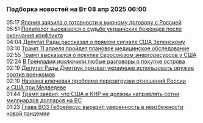 <h3>Подборка новостей на Вт 08 апр 2025 06:00</h3><!--2025-04-08 05:17:07-->
<div class="rssn table">
  <span class="smaller gray hspace">05:17</span> <a class="nodecor" href="https://news.rambler.ru/world/54470096-yaponiya-zayavila-o-gotovnosti-k-mirnomu-dogovoru-s-rossiey/">Япония заявила о готовности к мирному договору с Россией</a>
</div>
<div class="rssn table">
  <span class="smaller gray hspace">05:51</span> <a class="nodecor" href="https://news.rambler.ru/world/54475711-politolog-vyskazalsya-o-sudbe-ukrainskih-bezhentsev-posle-okonchaniya-konflikta/">Политолог высказался о судьбе украинских беженцев после окончания конфликта</a>
</div>
<div class="rssn table">
  <span class="smaller gray hspace">04:04</span> <a class="nodecor" href="https://news.rambler.ru/world/54466295-deputat-rady-rasskazal-o-pryamom-signale-ssha-zelenskomu/">Депутат Рады рассказал о прямом сигнале США Зеленскому</a>
</div>
<div class="rssn table">
  <span class="smaller gray hspace">03:10</span> <a class="nodecor" href="https://news.rambler.ru/world/54475498-tramp-11-aprelya-proydet-planovoe-meditsinskoe-obsledovanie/">Трамп 11 апреля пройдет плановое медицинское обследование</a>
</div>
<div class="rssn table">
  <span class="smaller gray hspace">02:55</span> <a class="nodecor" href="https://news.rambler.ru/world/54475494-tramp-vyskazalsya-o-pokupke-evrosoyuzom-energoresursov-u-ssha/">Трамп высказался о покупке Евросоюзом энергоресурсов у США</a>
</div>
<div class="rssn table">
  <span class="smaller gray hspace">02:24</span> <a class="nodecor" href="https://news.rambler.ru/world/54475467-v-grenladii-isklyuchili-lyubye-razgovory-o-pokupke-ostrova/">В Гренладии исключили любые разговоры о покупке острова</a>
</div>
<div class="rssn table">
  <span class="smaller gray hspace">02:19</span> <a class="nodecor" href="https://news.rambler.ru/world/54475426-deputat-rady-dmitruk-prizval-ukraintsev-ispolzovat-oruzhie-protiv-voenkomov/">Депутат Рады Дмитрук призвал украинцев использовать оружие против военкомов</a>
</div>
<div class="rssn table">
  <span class="smaller gray hspace">02:10</span> <a class="nodecor" href="https://news.rambler.ru/world/54475369-nazvana-klyuchevaya-problema-perezagruzki-otnosheniy-rossii-i-ssha-pri-medvedeve/">Названа ключевая проблема перезагрузки отношений России и США при Медведеве</a>
</div>
<div class="rssn table">
  <span class="smaller gray hspace">01:44</span> <a class="nodecor" href="https://news.rambler.ru/world/54475423-tramp-zayavil-chto-ssha-i-knr-ne-dolzhny-napravlyat-sotni-milliardov-dollarov-na-vs/">Трамп заявил, что США и КНР не должны направлять сотни миллиардов долларов на ВС</a>
</div>
<div class="rssn table">
  <span class="smaller gray hspace">01:23</span> <a class="nodecor" href="https://news.rambler.ru/world/54466371-glava-voz-gebreyesus-vyrazil-uverennost-v-neizbezhnosti-novoy-pandemii/">Глава ВОЗ Гебрейесус выразил уверенность в неизбежности новой пандемии</a>
</div>